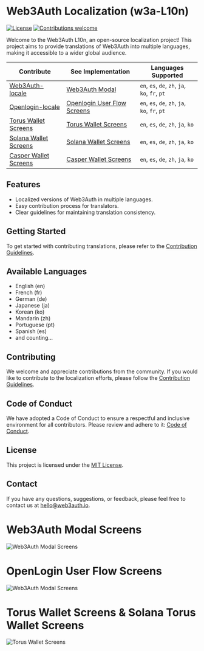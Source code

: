 # Web3Auth Localization (w3a-L10n)

[![License](https://img.shields.io/badge/license-MIT-blue.svg)](https://opensource.org/licenses/MIT)
[![Contributions welcome](https://img.shields.io/badge/contributions-welcome-brightgreen.svg)](CONTRIBUTING.md)

Welcome to the Web3Auth L10n, an open-source localization project! This project aims to provide translations of Web3Auth into multiple languages, making it accessible to a wider global audience.

| Contribute                                | See Implementation                                                                   | Languages Supported                            |
| ----------------------------------------- | ------------------------------------------------------------------------------------ | ---------------------------------------------- |
| [Web3Auth-locale](./Web3Auth-locale/)     | [Web3Auth Modal](https://web3auth.io/docs/whitelabel/login-modal)                    | `en`, `es`, `de`, `zh`, `ja`, `ko`, `fr`, `pt` |
| [Openlogin-locale](./Openlogin-locale/)   | [Openlogin User Flow Screens](https://web3auth.io/docs/whitelabel/user-flow-screens) | `en`, `es`, `de`, `zh`, `ja`, `ko`, `fr`, `pt` |
| [Torus Wallet Screens](./Torus-locale/)   | [Torus Wallet Screens](https://web3auth.io/docs/whitelabel/torus-wallet-plugin)      | `en`, `es`, `de`, `zh`, `ja`, `ko`             |
| [Solana Wallet Screens](./Solana-locale/) | [Solana Wallet Screens](https://web3auth.io/docs/whitelabel/torus-wallet-plugin)     | `en`, `es`, `de`, `zh`, `ja`, `ko`             |
| [Casper Wallet Screens](./Casper-locale/) | [Casper Wallet Screens](https://casper.tor.us/)                                      | `en`, `es`, `de`, `zh`, `ja`, `ko`             |
## Features

- Localized versions of Web3Auth in multiple languages.
- Easy contribution process for translators.
- Clear guidelines for maintaining translation consistency.
## Getting Started

To get started with contributing translations, please refer to the [Contribution Guidelines](CONTRIBUTING.md).

## Available Languages

- English (en)
- French (fr)
- German (de)
- Japanese (ja)
- Korean (ko)
- Mandarin (zh)
- Portuguese (pt)
- Spanish (es)
- and counting...

## Contributing

We welcome and appreciate contributions from the community. If you would like to contribute to the localization efforts, please follow the [Contribution Guidelines](CONTRIBUTING.md).

## Code of Conduct

We have adopted a Code of Conduct to ensure a respectful and inclusive environment for all contributors. Please review and adhere to it: [Code of Conduct](CODE_OF_CONDUCT.md).

## License

This project is licensed under the [MIT License](LICENSE).

## Contact

If you have any questions, suggestions, or feedback, please feel free to contact us at [hello@web3auth.io](mailto:hello@web3auth.io).






# Web3Auth Modal Screens

![Web3Auth Modal Screens](https://user-images.githubusercontent.com/6962565/208136898-64281543-f907-4696-ad98-d6f4e03decb6.png)

# OpenLogin User Flow Screens

![Web3Auth Modal Screens](https://user-images.githubusercontent.com/6962565/199745008-6a21f5d4-cd60-4d05-ad14-3184074c2ea2.png)

# Torus Wallet Screens & Solana Torus Wallet Screens

![Torus Wallet Screens](https://user-images.githubusercontent.com/6962565/199750334-7653b9cd-7082-471f-82dc-97814a2f7186.png)
